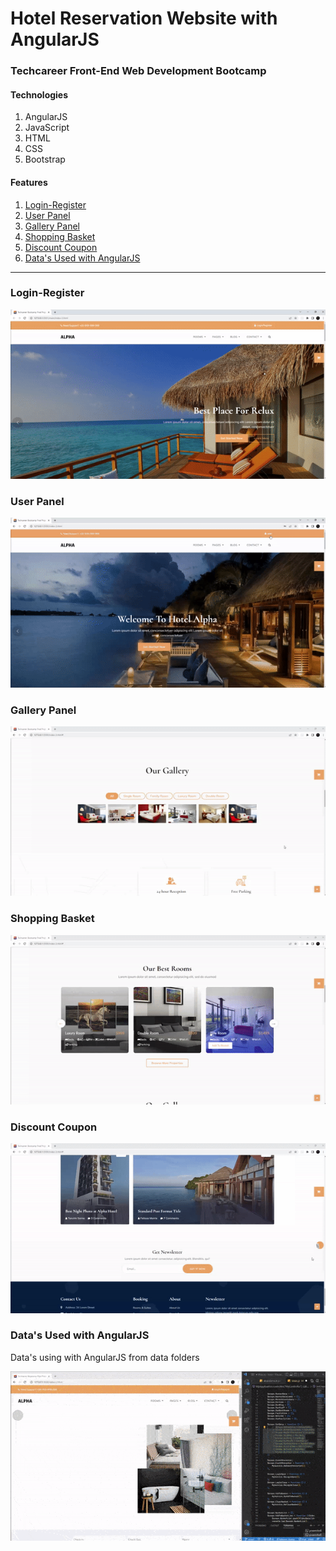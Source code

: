 
# Hotel Reservation Website with AngularJS
### Techcareer Front-End Web Development Bootcamp

#### Technologies
1. AngularJS
1. JavaScript
1. HTML
1. CSS
1. Bootstrap

#### Features

1. [Login-Register](#login-register)
1. [User Panel](#user-panel)
1. [Gallery Panel](#gallery-panel)
1. [Shopping Basket](#shopping-basket)
1. [Discount Coupon](#discount-coupon)
1. [Data's Used with AngularJS](#datas-used-with-angularjs)

---

### Login-Register

![login-register](gif/login-register.gif)

### User Panel

![user-panel](gif/user-panel.gif)

### Gallery Panel

![gallery-panel](gif/gallery-panel.gif)

### Shopping Basket

![shopping-basket](gif/shopping-basket.gif)

### Discount Coupon

![discount-coupon](gif/discount-coupon.gif)

### Data's Used with AngularJS

Data's using with AngularJS from data folders
 
![angular](gif/angular.gif)
